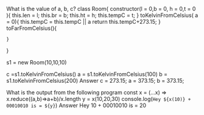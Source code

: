 What is the value of a, b, c?
class Room{
    constructor(l = 0,b = 0, h = 0,t = 0 ){
        this.len  = l;
        this.br   = b;
        this.ht   = h;
        this.tempC = t;
    }
    toKelvinFromCelsius( a = 0){
        this.tempC =  this.tempC || a
        return this.tempC+273.15;
    }
    toFarFromCelsius(){

    }
}

s1 = new Room(10,10,10)

c =s1.toKelvinFromCelsius()
a = s1.toKelvinFromCelsius(100)
b = s1.toKelvinFromCelsius(200)
Answer
c = 273.15;
a = 373.15;
b = 373.15;


What is the output from the following program
const x = (...x) => x.reduce((a,b)=>a+b)/x.length
y = x(10,20,30)
console.log(`Hey ${x(10)} + 00010010 is = ${y}`)
Answer
Hey 10 + 00010010 is = 20

